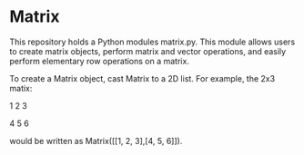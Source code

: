 # Matrix
This repository holds a Python modules matrix.py. This module allows users to create matrix objects, perform matrix and vector operations, and easily perform elementary row operations on a matrix.

To create a Matrix object, cast Matrix to a 2D list.
For example, the 2x3 matix:

  1 2 3

  4 5 6
  
would be written as Matrix(\[\[1, 2, 3],\[4, 5, 6]]).

